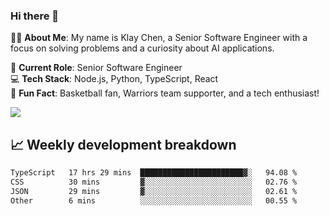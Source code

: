 ### Hi there 👋

👨‍💻 **About Me**: My name is Klay Chen, a Senior Software Engineer with a focus on solving problems and a curiosity about AI applications.

💼 **Current Role**: Senior Software Engineer  
💻 **Tech Stack**: Node.js, Python, TypeScript, React  
🏀 **Fun Fact**: Basketball fan, Warriors team supporter, and a tech enthusiast!

<img align="center" src="https://github-readme-stats.vercel.app/api?username=nameczz&show_icons=true&hide_title=true&theme=dracula" />

## 📈 Weekly development breakdown

<!--START_SECTION:waka-->

```txt
TypeScript   17 hrs 29 mins  ███████████████████████▓░   94.08 %
CSS          30 mins         ▓░░░░░░░░░░░░░░░░░░░░░░░░   02.76 %
JSON         29 mins         ▓░░░░░░░░░░░░░░░░░░░░░░░░   02.61 %
Other        6 mins          ░░░░░░░░░░░░░░░░░░░░░░░░░   00.55 %
```

<!--END_SECTION:waka-->
